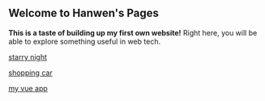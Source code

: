 ## Welcome to Hanwen's Pages

**This is a taste of building up my first own website!** Right here, you will be able to explore something useful in web tech. 

[starry night](https://hanwen76.github.io/canvas_starry_night)

[shopping car](https://hanwen76.github.io/shopping_car)

[my vue app](https://hanwen76.github.io/my_vue_app)
